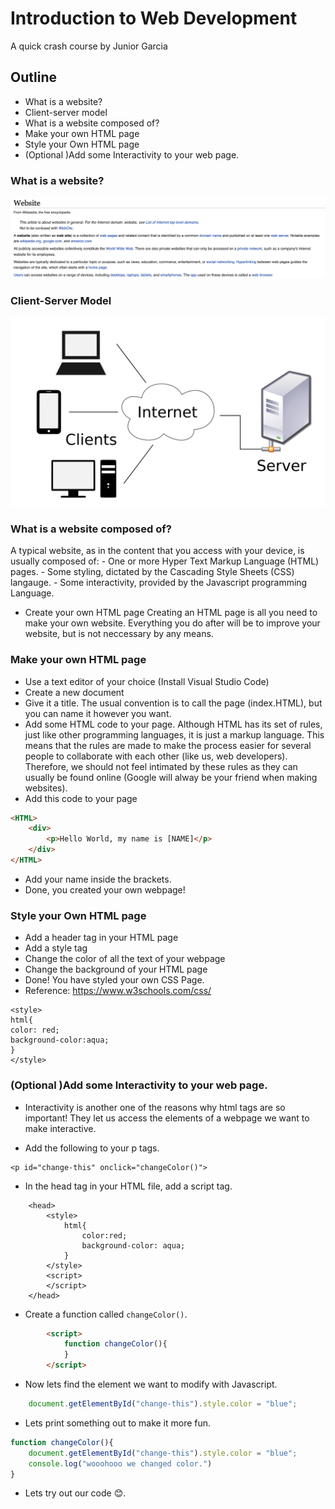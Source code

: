 # Introduction to Web Development 
A quick crash course by Junior Garcia
## Outline
- What is a website?
- Client-server model
- What is a website composed of?
- Make your own HTML page
- Style your Own HTML page
- (Optional )Add some Interactivity to your web page. 

### What is a website?
<img src ="website.png"/>

### Client-Server Model
<img src="client-server-model.png"/>

### What is a website composed of?
A typical website, as in the content that you access with your device, is usually composed of: 
    - One or more Hyper Text Markup Language (HTML) pages. 
    - Some styling, dictated by the Cascading Style Sheets (CSS) langauge. 
    - Some interactivity, provided by the Javascript programming Language. 
- Create your own HTML page
Creating an HTML page is all you need to make your own website. Everything you do after will be to improve your website, but is not neccessary by any means. 

### Make your own HTML page
- Use a text editor of your choice (Install Visual Studio Code)
- Create a new document
- Give it a title. The usual convention is to call the page (index.HTML), but you can name it however you want. 
- Add some HTML code to your page. Although HTML has its set of rules, just like other programming languages, it is just a markup language. This means that the rules are made to make the process easier for several people to collaborate with each other (like us, web developers). Therefore, we should not feel intimated by these rules as they can usually be found online (Google will alway be your friend when making websites).
- Add this code to your page 
```HTML
<HTML>
    <div>
        <p>Hello World, my name is [NAME]</p>
    </div>
</HTML>
```
- Add your name inside the brackets.
- Done, you created your own webpage!

### Style your Own HTML page
- Add a header tag in your HTML page
- Add a style tag 
- Change the color of all the text of your webpage
- Change the background of your HTML page
- Done! You have styled your own CSS Page.
- Reference:  https://www.w3schools.com/css/

```
<style>
html{
color: red;
background-color:aqua;
}
</style>
```
### (Optional )Add some Interactivity to your web page. 
- Interactivity is another one of the reasons why html tags are so important! They let us access the elements of a webpage we want to make interactive. 

- Add the following to your p tags. 
```
<p id="change-this" onclick="changeColor()">
```
- In the head tag in your HTML file, add a script tag.
``` 
    <head>
        <style>
            html{
                color:red;
                background-color: aqua;
            }
        </style>
        <script>
        </script>
    </head>
```

- Create a function called ```changeColor()```.

```html
        <script>
            function changeColor(){
            }
        </script>
```

- Now lets find the element we want to modify with Javascript. 

```javascript
    document.getElementById("change-this").style.color = "blue";

```

- Lets print something out to make it more fun. 
```javascript
function changeColor(){
    document.getElementById("change-this").style.color = "blue";
    console.log("wooohooo we changed color.")
}
```
- Lets try out our code 😊.
